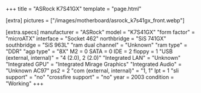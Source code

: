 +++
title     = "ASRock K7S41GX"
template  = "page.html"

[extra]
pictures  = ["/images/motherboard/asrock_k7s41gx_front.webp"]

  [extra.specs]
  manufacturer               = "ASRock"
  model                      = "K7S41GX"
  "form factor"              = "microATX"
  interface                  = "Socket 462"
  northbridge                = "SiS 741GX"
  southbridge                = "SiS 963L"
  "ram dual channel"         = "Unknown"
  "ram type"                 = "DDR"
  "agp type"                 = "8X"
  M2                         = 0
  SATA                       = 0
  IDE                        = 2
  floppy                     = 1
  "USB (external, internal)" = "4 (2.0), 2 (2.0)"
  "Integrated LAN"           = "Unknown"
  "Integrated GPU"           = "Integrated Mirage Graphics"
  "Integrated Audio"         = "Unknown AC97"
  ps2                        = 2
  "com (external, internal)" = "1, 1"
  lpt                        = 1
  "sli support"              = "no"
  "crossfire support"        = "no"
  year                       = 2003
  condition                  = "Working"
+++

